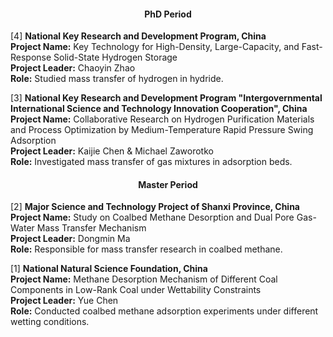 
#### <center>PhD Period</center>

[4] **National Key Research and Development Program, China**  
**Project Name:** Key Technology for High-Density, Large-Capacity, and Fast-Response Solid-State Hydrogen Storage  
**Project Leader:** Chaoyin Zhao  
**Role:** Studied mass transfer of hydrogen in hydride.  

[3] **National Key Research and Development Program "Intergovernmental International Science and Technology Innovation Cooperation", China**  
**Project Name:** Collaborative Research on Hydrogen Purification Materials and Process Optimization by Medium-Temperature Rapid Pressure Swing Adsorption  
**Project Leader:** Kaijie Chen & Michael Zaworotko  
**Role:** Investigated mass transfer of gas mixtures in adsorption beds.  

#### <center>Master Period</center>

[2] **Major Science and Technology Project of Shanxi Province, China**  
**Project Name:** Study on Coalbed Methane Desorption and Dual Pore Gas-Water Mass Transfer Mechanism  
**Project Leader:** Dongmin Ma  
**Role:** Responsible for mass transfer research in coalbed methane.  

[1] **National Natural Science Foundation, China**  
**Project Name:** Methane Desorption Mechanism of Different Coal Components in Low-Rank Coal under Wettability Constraints  
**Project Leader:** Yue Chen  
**Role:** Conducted coalbed methane adsorption experiments under different wetting conditions.  
